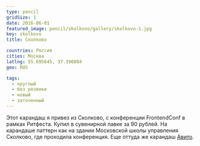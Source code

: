 ```yaml
---
type: pencil
gridSize: 1
date: 2016-06-01
featured_image: pencil/skolkovo/gallery/skolkovo-1.jpg
key: skolkovo
title: Сколково

countries: Россия
cities: Москва
latlng: 55.695645, 37.390004
geo: RUS

tags:
  - круглый
  - без резинки
  - новый
  - заточенный
---
```


Этот карандаш я привез из Сколково, с конференции FrontendConf в рамках Ритфеста. Купил в сувенирной лавке за 90 рублей. На карандаше паттерн как на здании Московской школы управления Сколково, где проходила конференция. Еще оттуда же карандаш [Авито](?display=avito).

